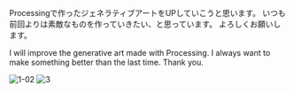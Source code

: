 
Processingで作ったジェネラティブアートをUPしていこうと思います。
いつも前回よりは素敵なものを作っていきたい、と思っています。
よろしくお願いします。

I will improve the generative art made with Processing.
I always want to make something better than the last time.
Thank you.

![1-02](https://user-images.githubusercontent.com/61370461/86305322-5bafb680-bc4c-11ea-943f-a19a3cca0f17.png)
![3](https://user-images.githubusercontent.com/61370461/86305332-62d6c480-bc4c-11ea-9534-ed61978bba6d.png)


